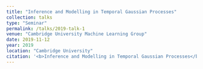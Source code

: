 ```yaml
---
title: "Inference and Modelling in Temporal Gaussian Processes"
collection: talks
type: "Seminar"
permalink: /talks/2019-talk-1
venue: "Cambridge University Machine Learning Group"
date: 2019-11-12
year: 2019
location: "Cambridge University"
citation: '<b>Inference and Modelling in Temporal Gaussian Processes</b>.'
---
```

